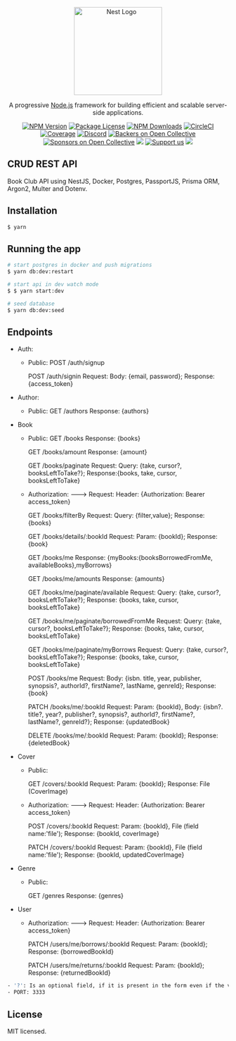 <p align="center">
  <a href="http://nestjs.com/" target="blank"><img src="https://nestjs.com/img/logo-small.svg" width="200" alt="Nest Logo" /></a>
</p>

[circleci-image]: https://img.shields.io/circleci/build/github/nestjs/nest/master?token=abc123def456
[circleci-url]: https://circleci.com/gh/nestjs/nest

  <p align="center">A progressive <a href="http://nodejs.org" target="_blank">Node.js</a> framework for building efficient and scalable server-side applications.</p>
    <p align="center">
<a href="https://www.npmjs.com/~nestjscore" target="_blank"><img src="https://img.shields.io/npm/v/@nestjs/core.svg" alt="NPM Version" /></a>
<a href="https://www.npmjs.com/~nestjscore" target="_blank"><img src="https://img.shields.io/npm/l/@nestjs/core.svg" alt="Package License" /></a>
<a href="https://www.npmjs.com/~nestjscore" target="_blank"><img src="https://img.shields.io/npm/dm/@nestjs/common.svg" alt="NPM Downloads" /></a>
<a href="https://circleci.com/gh/nestjs/nest" target="_blank"><img src="https://img.shields.io/circleci/build/github/nestjs/nest/master" alt="CircleCI" /></a>
<a href="https://coveralls.io/github/nestjs/nest?branch=master" target="_blank"><img src="https://coveralls.io/repos/github/nestjs/nest/badge.svg?branch=master#9" alt="Coverage" /></a>
<a href="https://discord.gg/G7Qnnhy" target="_blank"><img src="https://img.shields.io/badge/discord-online-brightgreen.svg" alt="Discord"/></a>
<a href="https://opencollective.com/nest#backer" target="_blank"><img src="https://opencollective.com/nest/backers/badge.svg" alt="Backers on Open Collective" /></a>
<a href="https://opencollective.com/nest#sponsor" target="_blank"><img src="https://opencollective.com/nest/sponsors/badge.svg" alt="Sponsors on Open Collective" /></a>
  <a href="https://paypal.me/kamilmysliwiec" target="_blank"><img src="https://img.shields.io/badge/Donate-PayPal-ff3f59.svg"/></a>
    <a href="https://opencollective.com/nest#sponsor"  target="_blank"><img src="https://img.shields.io/badge/Support%20us-Open%20Collective-41B883.svg" alt="Support us"></a>
  <a href="https://twitter.com/nestframework" target="_blank"><img src="https://img.shields.io/twitter/follow/nestframework.svg?style=social&label=Follow"></a>
</p>
  <!--[![Backers on Open Collective](https://opencollective.com/nest/backers/badge.svg)](https://opencollective.com/nest#backer)
  [![Sponsors on Open Collective](https://opencollective.com/nest/sponsors/badge.svg)](https://opencollective.com/nest#sponsor)-->

## CRUD REST API

Book Club API using NestJS, Docker, Postgres, PassportJS, Prisma ORM, Argon2, Multer and Dotenv.

## Installation

```bash
$ yarn
```

## Running the app

```bash
# start postgres in docker and push migrations
$ yarn db:dev:restart

# start api in dev watch mode
$ $ yarn start:dev

# seed database
$ yarn db:dev:seed
```

## Endpoints

- Auth:

  - Public:
    POST /auth/signup

    POST /auth/signin
    Request: Body: {email, password}; Response: {access_token}

- Author:

  - Public:
    GET /authors
    Response: {authors}

- Book

  - Public:
    GET /books
    Response: {books}

    GET /books/amount
    Response: {amount}

    GET /books/paginate
    Request: Query: {take, cursor?, booksLeftToTake?}; Response:{books, take, cursor, booksLeftToTake}

  - Authorization: ---> Request: Header: {Authorization: Bearer access_token}

    GET /books/filterBy
    Request: Query: {filter,value}; Response: {books}

    GET /books/details/:bookId
    Request: Param: {bookId}; Response: {book}

    GET /books/me
    Response: {myBooks:{booksBorrowedFromMe, availableBooks},myBorrows}

    GET /books/me/amounts
    Response: {amounts}

    GET /books/me/paginate/available
    Request: Query: {take, cursor?, booksLeftToTake?}; Response: {books, take, cursor, booksLeftToTake}

    GET /books/me/paginate/borrowedFromMe
    Request: Query: {take, cursor?, booksLeftToTake?}; Response: {books, take, cursor, booksLeftToTake}

    GET /books/me/paginate/myBorrows
    Request: Query: {take, cursor?, booksLeftToTake?}; Response: {books, take, cursor, booksLeftToTake}

    POST /books/me
    Request: Body: {isbn. title, year, publisher, synopsis?, authorId?, firstName?, lastName, genreId}; Response: {book}

    PATCH /books/me/:bookId
    Request: Param: {bookId}, Body: {isbn?. title?, year?, publisher?, synopsis?, authorId?, firstName?, lastName?, genreId?}; Response: {updatedBook}

    DELETE /books/me/:bookId
    Request: Param: {bookId}; Response: {deletedBook}

- Cover

  - Public:

    GET /covers/:bookId
    Request: Param: {bookId}; Response: File (CoverImage)

  - Authorization: ---> Request: Header: {Authorization: Bearer access_token}

    POST /covers/:bookId
    Request: Param: {bookId}, File (field name:'file'); Response: {bookId, coverImage}

    PATCH /covers/:bookId
    Request: Param: {bookId}, File (field name:'file'); Response: {bookId, updatedCoverImage}

- Genre

  - Public:

    GET /genres
    Response: {genres}

- User

  - Authorization: ---> Request: Header: {Authorization: Bearer access_token}

    PATCH /users/me/borrows/:bookId
    Request: Param: {bookId}; Response: {borrowedBookId}

    PATCH /users/me/returns/:bookId
    Request: Param: {bookId}; Response: {returnedBookId}

```bash
- '?': Is an optional field, if it is present in the form even if the value is null or '' it is taken as the field has a value and will be validated. Not including it in the form is correct when you do not want to send the data
- PORT: 3333
```

## License

MIT licensed.
